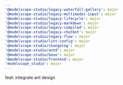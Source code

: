 ```yaml
---
'@modelscope-studio/legacy-waterfall-gallery': major
'@modelscope-studio/legacy-multimodal-input': major
'@modelscope-studio/legacy-lifecycle': major
'@modelscope-studio/legacy-markdown': major
'@modelscope-studio/legacy-compiled': major
'@modelscope-studio/legacy-chatbot': major
'@modelscope-studio/legacy-flow': major
'@modelscope-studio/lint-config': major
'@modelscope-studio/changelog': major
'@modelscope-studio/antd': major
'@modelscope-studio/base': major
'@modelscope-studio/frontend': major
'modelscope_studio': major
---
```


feat: integrate ant design
